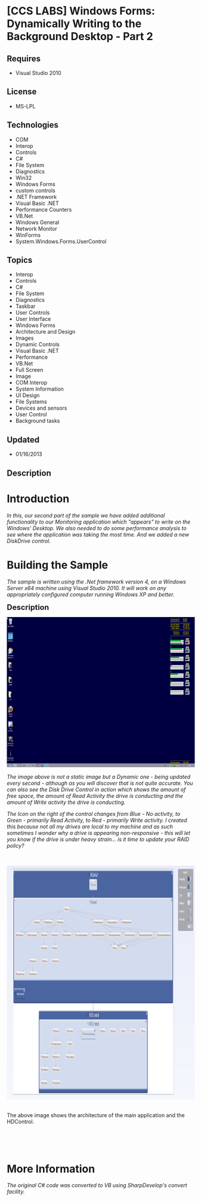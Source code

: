 # [CCS LABS] Windows Forms: Dynamically Writing to the Background Desktop - Part 2
## Requires
- Visual Studio 2010
## License
- MS-LPL
## Technologies
- COM
- Interop
- Controls
- C#
- File System
- Diagnostics
- Win32
- Windows Forms
- custom controls
- .NET Framework
- Visual Basic .NET
- Performance Counters
- VB.Net
- Windows General
- Network Monitor
- WinForms
- System.Windows.Forms.UserControl
## Topics
- Interop
- Controls
- C#
- File System
- Diagnostics
- Taskbar
- User Controls
- User Interface
- Windows Forms
- Architecture and Design
- Images
- Dynamic Controls
- Visual Basic .NET
- Performance
- VB.Net
- Full Screen
- Image
- COM Interop
- System Information
- UI Design
- File Systems
- Devices and sensors
- User Control
- Background tasks
## Updated
- 01/16/2013
## Description

<h1>Introduction</h1>
<p><em>In this, our second part of the sample we have added additional functionality to our Monitoring application which &quot;appears&quot; to write on the Windows' Desktop. We also needed to do some performance analysis to see where the application was taking the most
 time. And we added a new DiskDrive control.<br>
</em></p>
<h1><span>Building the Sample</span></h1>
<p><em>The sample is written using the .Net framework version 4, on a Windows Server x64 machine using Visual Studio 2010. It will work on any appropriately configured computer running Windows XP and better.</em></p>
<p><span style="font-size:20px; font-weight:bold">Description</span></p>
<p><img id="74746" src="74746-screenhunter_02%20jan.%2016%2016.05.gif" alt="" width="608" height="401"></p>
<p><em>The image above is not a static image but a Dynamic one - being updated every second - although as you will discover that is not quite accurate. You can also see the Disk Drive Control in action which shows the amount of free space, the amount of Read
 Activity the drive is conducting and the amount of Write activity the drive is conducting.</em></p>
<p><em>The Icon on the right of the control changes from Blue - No activity, to Green - primarily Read Activity, to Red - primarily Write activity. I created this because not all my drives are local to my machine and as such sometimes I wonder why a drive is
 appearing non-responsive - this will let you know if the drive is under heavy strain... is it time to update your RAID policy?</em></p>
<p><em><br>
</em></p>
<p><em><img id="74747" src="74747-screenhunter_03%20jan.%2016%2016.12.gif" alt="" width="628" height="624">&nbsp;</em></p>
<p>The above image shows the architecture of the main application and the HDControl.</p>
<p>&nbsp;</p>
<p>&nbsp;</p>
<h1>More Information</h1>
<p><em>The original C# code was converted to VB using SharpDevelop's convert facility.</em></p>
